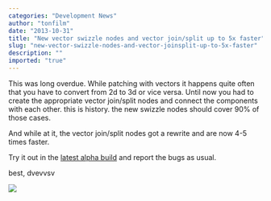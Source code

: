 ```yaml
---
categories: "Development News"
author: "tonfilm"
date: "2013-10-31"
title: "New vector swizzle nodes and vector join/split up to 5x faster"
slug: "new-vector-swizzle-nodes-and-vector-joinsplit-up-to-5x-faster"
description: ""
imported: "true"
---
```



This was long overdue. While patching with vectors it happens quite often that you have to convert from 2d to 3d or vice versa. Until now you had to create the appropriate vector join/split nodes and connect the components with each other. this is history. the new swizzle nodes should cover 90% of those cases.

And while at it, the vector join/split nodes got a rewrite and are now 4-5 times faster. 

Try it out in the [latest alpha build](https://legacy.vvvv.org/downloads/previews) and report the bugs as usual.

best,
dvevvsv

![](xy%20(2d)%20help_20_r.png) 
